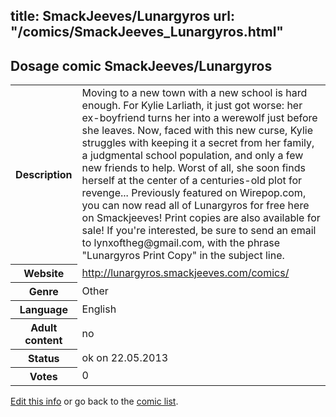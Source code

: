 title: SmackJeeves/Lunargyros
url: "/comics/SmackJeeves_Lunargyros.html"
---
Dosage comic SmackJeeves/Lunargyros
-----------------------------------------

<p id="msg"></p>
<script type="text/javascript">
if (window.location.search === '?edit_info_mail=sent_ok') {
  var elem = document.getElementById("msg");
  elem.innerHTML = 'Edited information sucessfully sent for review, which is usually done daily. Thanks!';
  elem.className = 'ok';
}
</script>
<table class="comicinfo">
<tr>
<th>Description</th><td>Moving to a new town with a new school is hard enough. For Kylie Larliath, it just got worse: her ex-boyfriend turns her into a werewolf just before she leaves. Now, faced with this new curse, Kylie struggles with keeping it a secret from her family, a judgmental school population, and only a few new friends to help. Worst of all, she soon finds herself at the center of a centuries-old plot for revenge... Previously featured on Wirepop.com, you can now read all of Lunargyros for free here on Smackjeeves! Print copies are also available for sale! If you're interested, be sure to send an email to lynxoftheg@gmail.com, with the phrase &quot;Lunargyros Print Copy&quot; in the subject line.</td>
</tr>
<tr>
<th>Website</th><td><a href="http://lunargyros.smackjeeves.com/comics/">http://lunargyros.smackjeeves.com/comics/</a></td>
</tr>
<tr>
<th>Genre</th><td>Other</td>
</tr>
<tr>
<th>Language</th><td>English</td>
</tr>
<tr>
<th>Adult content</th><td>no</td>
</tr>
<tr>
<th>Status</th><td>ok on 22.05.2013</td>
</tr>
<tr>
<th>Votes</th><td>0</td>
</tr>
</table>

[Edit this info](SmackJeeves_Lunargyros_edit.html) or go back to the [comic list](../comic-index.html).
